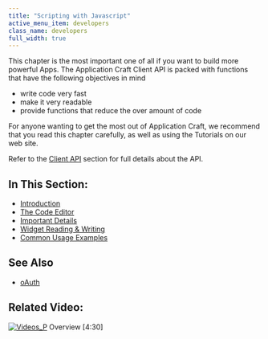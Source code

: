 ```yaml
---
title: "Scripting with Javascript"
active_menu_item: developers
class_name: developers
full_width: true
---
```



This chapter is the most important one of all if you want to build more powerful Apps. The Application Craft Client API is packed with functions that have the following objectives in mind

 - write code very fast
 - make it very readable
 - provide functions that reduce the over amount of code

For anyone wanting to get the most out of Application Craft, we recommend that you read this chapter carefully, as well as using the Tutorials on our web site.

Refer to the [Client API](/developers/user-guide/scripting-apis/client-api/) section for full details about the API.

## In This Section:

 - [Introduction](/developers/user-guide/scripting-apis/client-scripting-overview/scripting-with-javascript/introduction/)
 - [The Code Editor](/developers/user-guide/scripting-apis/client-scripting-overview/scripting-with-javascript/the-code-editor/)
 - [Important Details](/developers/user-guide/scripting-apis/client-scripting-overview/scripting-with-javascript/important-details/)
 - [Widget Reading & Writing](/developers/user-guide/scripting-apis/client-scripting-overview/scripting-with-javascript/widget-reading-writing/)
 - [Common Usage Examples](/developers/user-guide/scripting-apis/client-scripting-overview/scripting-with-javascript/common-usage-examples/)

## See Also

 - [oAuth](/developers/user-guide/product-guide/advanced-features/oauth/)

## Related Video:

[![Videos\_P](/img/docs/videos_p.png)](http://www.youtube.com/v/pHaov7DW4kM?autoplay=1&hd=1&fs=1&showsearch=0&rel=0&) Overview [4:30]

